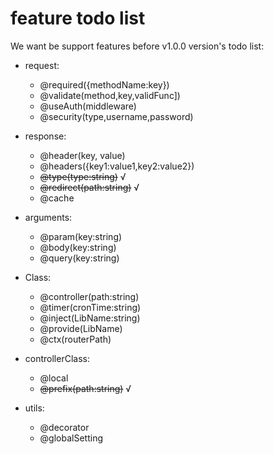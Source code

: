 # feature todo list

We want be support features before v1.0.0 version's todo list:

- request:

  - @required({methodName:key})
  - @validate(method,key,validFunc])
  - @useAuth(middleware)
  - @security(type,username,password)

- response:

  - @header(key, value)
  - @headers({key1:value1,key2:value2})
  - ~~@type(type:string)~~ √
  - ~~@redirect(path:string)~~ √
  - @cache

- arguments:

  - @param(key:string)
  - @body(key:string)
  - @query(key:string)

- Class:

  - @controller(path:string)
  - @timer(cronTime:string)
  - @inject(LibName:string)
  - @provide(LibName)
  - @ctx(routerPath)

- controllerClass:

  - @local
  - ~~@prefix(path:string)~~ √

- utils:

  - @decorator
  - @globalSetting
